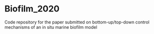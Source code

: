 # Biofilm_2020
Code repository for the paper submitted on bottom-up/top-down control mechanisms of an in situ marine biofilm model
